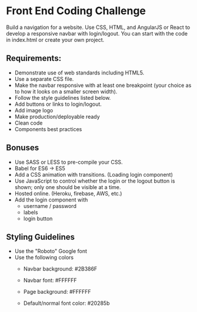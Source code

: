 # Front End Coding Challenge

Build a navigation for a website. Use CSS, HTML, and AngularJS or React to develop a responsive navbar with login/logout. You can start with the code in index.html or create your own project. 

## Requirements:

- Demonstrate use of web standards including HTML5.  
- Use a separate CSS file.   
- Make the navbar responsive with at least one breakpoint (your choice as to how it looks on a smaller screen width).   
- Follow the style guidelines listed below.  
- Add buttons or links to login/logout.
- Add image logo
- Make production/deployable ready 
- Clean code
- Components best practices 

## Bonuses

- Use SASS or LESS to pre-compile your CSS. 
- Babel for ES6 -> ES5
- Add a CSS animation with transitions.  (Loading login component) 
- Use JavaScript to control whether the login or the logout button is shown; only one should be visible at a time.  
- Hosted online. (Heroku, firebase, AWS, etc.)
- Add the login component with
	- username / password 
	- labels
	- login button

## Styling Guidelines

- Use the "Roboto" Google font   
- Use the following colors   
	- Navbar background: #2B386F   
	- Navbar font: #FFFFFF

	- Page background: #FFFFFF    
	- Default/normal font color: #20285b

